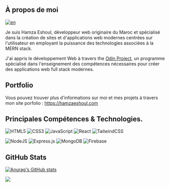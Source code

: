 ## À propos de moi

[![en](https://img.shields.io/badge/lang-en-red)](README.md)

Je suis Hamza Eshoul, développeur web originaire du Maroc et spécialisé dans la création de sites et d'applications web modernes centrées sur l'utilisateur en employant la puissance des technologies associées à la MERN stack.

J'ai appris le développement Web à travers the [Odin Project](https://www.theodinproject.com/), un programme spécialisé dans l'enseignement des compétences nécessaires pour créer des applications web full stack modernes.

## Portfolio

Vous pouvez trouver plus d'informations sur moi et mes projets à travers mon site porfolio : https://hamzaeshoul.com

## Principales Compétences & Technologies.

![HTML5](https://img.shields.io/badge/html5-%23E34F26.svg?style=for-the-badge&logo=html5&logoColor=white)
![CSS3](https://img.shields.io/badge/css3-%231572B6.svg?style=for-the-badge&logo=css3&logoColor=white)
![JavaScript](https://img.shields.io/badge/javascript-%23323330.svg?style=for-the-badge&logo=javascript&logoColor=%23F7DF1E)
![React](https://img.shields.io/badge/react-%2320232a.svg?style=for-the-badge&logo=react&logoColor=%2361DAFB)
![TailwindCSS](https://img.shields.io/badge/tailwindcss-%2338B2AC.svg?style=for-the-badge&logo=tailwind-css&logoColor=white)

![NodeJS](https://img.shields.io/badge/node.js-6DA55F?style=for-the-badge&logo=node.js&logoColor=white)
![Express.js](https://img.shields.io/badge/express.js-%23404d59.svg?style=for-the-badge&logo=express&logoColor=%2361DAFB)
![MongoDB](https://img.shields.io/badge/MongoDB-%234ea94b.svg?style=for-the-badge&logo=mongodb&logoColor=white)
![Firebase](https://img.shields.io/badge/firebase-%23039BE5.svg?style=for-the-badge&logo=firebase)

## GitHub Stats

[![Anurag's GitHub stats](https://github-readme-stats.vercel.app/api?username=hamza-eshoul)](https://github.com/anuraghazra/github-readme-stats)

![](https://github-readme-stats.vercel.app/api/top-langs/?username=hamza-eshoul&hide_border=false&include_all_commits=true&count_private=false&layout=compact)
